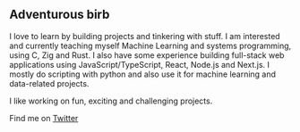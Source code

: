 
## Adventurous birb

I love to learn by building projects and tinkering with stuff. I am interested and currently teaching myself Machine Learning and systems programming, using C, Zig and Rust. I also have some experience building full-stack web applications using JavaScript/TypeScript, React, Node.js and Next.js. I mostly do scripting with python and also use it for machine learning and data-related projects.

I like working on fun, exciting and challenging projects.

Find me on [Twitter](https://twitter.com/JosiasWing)
